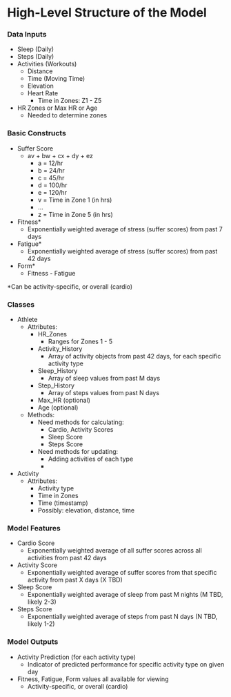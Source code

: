 # High-Level Structure of the Model

### Data Inputs
- Sleep (Daily)
- Steps (Daily)
- Activities (Workouts)
    - Distance
    - Time (Moving Time)
    - Elevation
    - Heart Rate
        - Time in Zones: Z1 - Z5
- HR Zones or Max HR or Age
    - Needed to determine zones


### Basic Constructs
- Suffer Score
    - av + bw + cx + dy + ez
        - a = 12/hr
        - b = 24/hr
        - c = 45/hr
        - d = 100/hr
        - e = 120/hr
        - v = Time in Zone 1 (in hrs)
        - ...
        - z = Time in Zone 5 (in hrs)
- Fitness*
    - Exponentially weighted average of stress (suffer scores) from past 7 days
- Fatigue*
    - Exponentially weighted average of stress (suffer scores) from past 42 days
- Form*
    - Fitness - Fatigue

*Can be activity-specific, or overall (cardio)


### Classes
- Athlete
    - Attributes:
        - HR_Zones
            - Ranges for Zones 1 - 5
        - Activity_History
            - Array of activity objects from past 42 days, for each specific activity type
        - Sleep_History
            - Array of sleep values from past M days
        - Step_History
            - Array of steps values from past N days
        - Max_HR (optional)
        - Age (optional)
    - Methods:
        - Need methods for calculating:
            - Cardio, Activity Scores
            - Sleep Score
            - Steps Score
        - Need methods for updating:
            - Adding activities of each type
            -
- Activity
    - Attributes:
        - Activity type
        - Time in Zones
        - Time (timestamp)
        - Possibly: elevation, distance, time


### Model Features
- Cardio Score
    - Exponentially weighted average of all suffer scores across all activities from past 42 days
- Activity Score
    - Exponentially weighted average of suffer scores from that specific activity from past X days (X TBD)
- Sleep Score
    - Exponentially weighted average of sleep from past M nights (M TBD, likely 2-3)
- Steps Score
    - Exponentially weighted average of steps from past N days (N TBD, likely 1-2)


### Model Outputs
- Activity Prediction (for each activity type)
    - Indicator of predicted performance for specific activity type on given day
- Fitness, Fatigue, Form values all available for viewing
    - Activity-specific, or overall (cardio)
